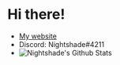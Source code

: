 # Hi there!

- [My website](https://sites.google.com/view/artemive)
- Discord: Nightshade#4211
- ![Nightshade's Github Stats](https://github-readme-stats.vercel.app/api?username=Atropa-Solanaceae&show_icons=true&theme=dark)
